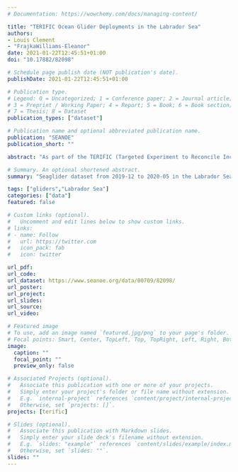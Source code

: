 ```yaml
---
# Documentation: https://wowchemy.com/docs/managing-content/

title: "TERIFIC Ocean Glider Deployments in the Labrador Sea"
authors: 
- Louis Clement
- "FrajkaWilliams-Eleanor"
date: 2021-01-22T12:45:51+01:00
doi: "10.17882/82098"

# Schedule page publish date (NOT publication's date).
publishDate: 2021-01-22T12:45:51+01:00

# Publication type.
# Legend: 0 = Uncategorized; 1 = Conference paper; 2 = Journal article;
# 3 = Preprint / Working Paper; 4 = Report; 5 = Book; 6 = Book section;
# 7 = Thesis; 8 = Dataset
publication_types: ["dataset"]

# Publication name and optional abbreviated publication name.
publication: "SEANOE"
publication_short: ""

abstract: "As part of the TERIFIC (Targeted Experiment to Reconcile Increased Freshwater with Increased Convection) project funded by the European Research Council, two Kongsberg Seagliders (sg602 and sg638) were deployed offshore of Qaqortoq, southwest of Greenland, in December 2019 from the 30-m research vessel Adolf Jensen. Both gliders were retrieved in Trinity Bay on the Labrador coast of Canada in May 2020 from a fishing boat. Glider sg602 had a standard fairing and a standard hardware; glider sg638 had an ogive fairing and was equipped with a science controller. Unpumped CTDs (Conductivity, Temperature, and Depth), referred to as CT sails and provided by Sea-Bird Electronics (Bellevue, WA) were mounted on both Seagliders with a sampling frequency of 0.1 Hz. An Aanderaa oxygen optode was also fixed on both gliders but only sg638 returned measurements of dissolved oxygen concentration. Both gliders were equipped with WETLabs (Western Environmental Technologies Laboratories) BBFL2 ECO Puck that measures chlorophyll, colored dissolved organic matter and optical backscatter (700 nm). Initial processing with the University of Washington’s basestation corrects for the thermal-inertia effect of the CT sail. Both gliders were processed with the GliderTools toolbox (Gregor et al., 2019) to determine adjusted temperature and salinity variables."

# Summary. An optional shortened abstract.
summary: "Seaglider dataset from 2019-12 to 2020-05 in the Labrador Sea"

tags: ["gliders","Labrador Sea"]
categories: ["data"]
featured: false

# Custom links (optional).
#   Uncomment and edit lines below to show custom links.
# links:
# - name: Follow
#   url: https://twitter.com
#   icon_pack: fab
#   icon: twitter

url_pdf:
url_code:
url_dataset: https://www.seanoe.org/data/00709/82098/
url_poster:
url_project:
url_slides:
url_source:
url_video:

# Featured image
# To use, add an image named `featured.jpg/png` to your page's folder. 
# Focal points: Smart, Center, TopLeft, Top, TopRight, Left, Right, BottomLeft, Bottom, BottomRight.
image:
  caption: ""
  focal_point: ""
  preview_only: false

# Associated Projects (optional).
#   Associate this publication with one or more of your projects.
#   Simply enter your project's folder or file name without extension.
#   E.g. `internal-project` references `content/project/internal-project/index.md`.
#   Otherwise, set `projects: []`.
projects: [terific]

# Slides (optional).
#   Associate this publication with Markdown slides.
#   Simply enter your slide deck's filename without extension.
#   E.g. `slides: "example"` references `content/slides/example/index.md`.
#   Otherwise, set `slides: ""`.
slides: ""
---
```

